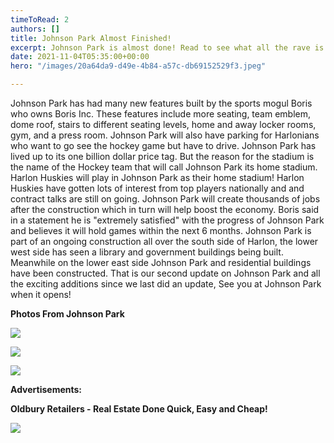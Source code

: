 ```yaml
---
timeToRead: 2
authors: []
title: Johnson Park Almost Finished!
excerpt: Johnson Park is almost done! Read to see what all the rave is about!
date: 2021-11-04T05:35:00+00:00
hero: "/images/20a64da9-d49e-4b84-a57c-db69152529f3.jpeg"

---
```

Johnson Park has had many new features built by the sports mogul Boris who owns Boris Inc. These features include more seating, team emblem, dome roof, stairs to different seating levels, home and away locker rooms, gym, and a press room. Johnson Park will also have parking for Harlonians who want to go see the hockey game but have to drive. Johnson Park has lived up to its one billion dollar price tag. But the reason for the stadium is the name of the Hockey team that will call Johnson Park its home stadium. Harlon Huskies will play in Johnson Park as their home stadium! Harlon Huskies have gotten lots of interest from top players nationally and and contract talks are still on going. Johnson Park will create thousands of jobs after the construction which in turn will help boost the economy. Boris said in a statement he is "extremely satisfied" with the progress of Johnson Park and believes it will hold games within the next 6 months. Johnson Park is part of an ongoing construction all over the south side of Harlon, the lower west side has seen a library and government buildings being built. Meanwhile on the lower east side Johnson Park and residential buildings have been constructed. That is our second update on Johnson Park and all the exciting additions since we last did an update, See you at Johnson Park when it opens! 

**Photos From Johnson Park** 

![](/images/2a24438a-406c-4b20-8cd9-138f19004995.jpeg)

![](/images/76d1712f-0e56-423d-90dc-2f23bffb03c2.jpeg)

![](/images/eb9fadee-04f2-40ee-8b44-7115b795087b.jpeg)

**Advertisements:** 

**Oldbury Retailers - Real Estate Done Quick, Easy and Cheap!**

![](/images/115d673f-f0db-4e91-9e14-c51d45f160e4_1_201_a.jpeg)